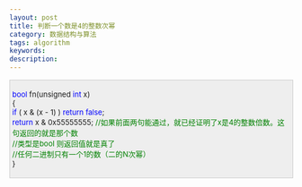 ```yaml
---
layout: post
title: 判断一个数是4的整数次幂
category: 数据结构与算法
tags: algorithm
keywords: 
description: 
---
```


<div
style="border-bottom:#cccccc 1px solid;border-left:#cccccc 1px solid;padding-bottom:4px;background-color:#eeeeee;padding-left:4px;width:98%;padding-right:5px;font-size:13px;word-break:break-all;border-top:#cccccc 1px solid;border-right:#cccccc 1px solid;padding-top:4px;">

<span style="color:#0000ff;">bool</span> fn(unsigned <span
style="color:#0000ff;">int</span> x) \
 { \
     <span style="color:#0000ff;">if</span> ( x & (x - 1) ) <span
style="color:#0000ff;">return</span> <span
style="color:#0000ff;">false</span>; \
     <span style="color:#0000ff;">return</span> x & 0x55555555; <span
style="color:#008000;">//</span><span
style="color:#008000;">如果前面两句能通过，就已经证明了x是4的整数倍数。这句返回的就是那个数 \
     </span><span style="color:#008000;">//</span><span
style="color:#008000;">类型是bool 则返回值就是真了 \
     </span><span style="color:#008000;">//</span><span
style="color:#008000;">任何二进制只有一个1的数（二的N次幂）</span><span
style="color:#008000;">\
 </span>}

</div>








